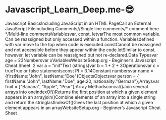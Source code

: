 

# Javascript_Learn_Deep.me-😎


Javascript BasicsIncluding JavaScript in an HTML Page<script type="text/javascript">  //JS code goes here</script>Call an External JavaScript File<script src="myscript.js"></script><code></code>Including Comments//Single line comments/* comment here */Multi-line commentsVariablesvar, const, letvarThe most common variable. Can be reassigned but only accessed within a function. Variablesdefined with var move to the top when code is executed.constCannot be reassigned and not accessible before they appear within the code.letSimilar to const, however, let variable can be reassigned but not re-declared.Data Typesvar age = 23Numbersvar xVariablesWebsiteSetup.org - Beginner’s Javascript Cheat Sheet                                                                                      ​  ​2
var a = "init"Text (strings)var b = 1 + 2 + 3Operationsvar c = trueTrue or false statementsconst PI = 3.14Constant numbersvar name = {firstName:"John", lastName:”Doe"}ObjectsObjectsvar person = {  firstName:"John",  lastName:"Doe",  age:20,  nationality:"German"};Arraysvar fruit = ["Banana", "Apple", "Pear"];Array Methodsconcat()Join several arrays into oneindexOf()Returns the first position at which a given element appears in an arrayjoin()Combine elements of an array into a single string and return the stringlastIndexOf()Gives the last position at which a given element appears in an arrayWebsiteSetup.org - Beginner’s Javascript Cheat Sheet                                